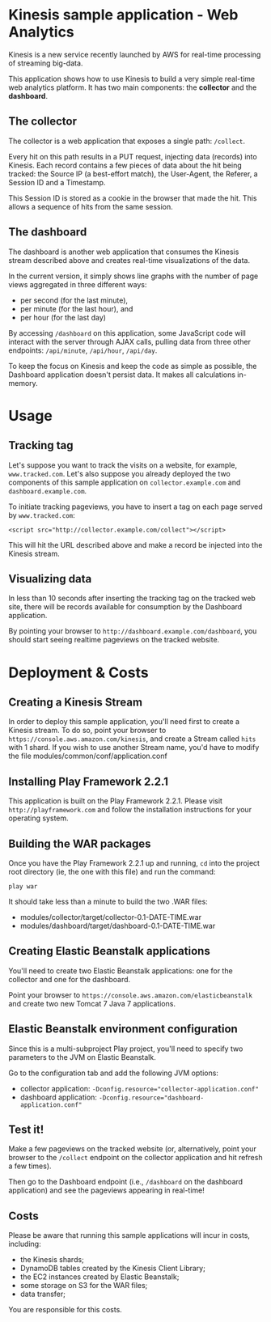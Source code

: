 # Kinesis sample application - Web Analytics

Kinesis is a new service recently launched by AWS for real-time
processing of streaming big-data.

This application shows how to use Kinesis to build a very simple
real-time web analytics platform. It has two main components: the
**collector** and the **dashboard**.

## The collector

The collector is a web application that exposes a single path: `/collect`.

Every hit on this path results in a PUT request, injecting data (records)
into Kinesis. Each record contains a few pieces of data about the hit
being tracked: the Source IP (a best-effort match), the User-Agent, the
Referer, a Session ID and a Timestamp.

This Session ID is stored as a cookie in the browser that made the hit. This
allows a sequence of hits from the same session.


## The dashboard

The dashboard is another web application that consumes the Kinesis stream
described above and creates real-time visualizations of the data.

In the current version, it simply shows line graphs with the number of page views
aggregated in three different ways:

 - per second (for the last minute),
 - per minute (for the last hour), and
 - per hour (for the last day)

By accessing `/dashboard` on this application, some JavaScript code will
interact with the server through AJAX calls, pulling data from three other
endpoints: `/api/minute`, `/api/hour`, `/api/day`.

To keep the focus on Kinesis and keep the code as simple as possible,
the Dashboard application doesn't persist data. It makes all calculations
in-memory.


# Usage

## Tracking tag

Let's suppose you want to track the visits on a website, for example,
`www.tracked.com`. Let's also suppose you already deployed the two
components of this sample application on `collector.example.com` and
`dashboard.example.com`.

To initiate tracking pageviews, you have to insert a tag on each page
served by `www.tracked.com`:

    <script src="http://collector.example.com/collect"></script>

This will hit the URL described above and make a record be injected into
the Kinesis stream.

## Visualizing data

In less than 10 seconds after inserting the tracking tag on the
tracked web site, there will be records available for consumption
by the Dashboard application.

By pointing your browser to `http://dashboard.example.com/dashboard`,
you should start seeing realtime pageviews on the tracked website.



# Deployment & Costs

## Creating a Kinesis Stream

In order to deploy this sample application, you'll need first to
create a Kinesis stream. To do so, point your browser to
`https://console.aws.amazon.com/kinesis`, and create a Stream
called `hits` with 1 shard. If you wish to use another Stream name,
you'd have to modify the file modules/common/conf/application.conf

## Installing Play Framework 2.2.1

This application is built on the Play Framework 2.2.1. Please visit
`http://playframework.com` and follow the installation instructions
for your operating system.

## Building the WAR packages

Once you have the Play Framework 2.2.1 up and running, `cd` into
the project root directory (ie, the one with this file) and run the
command:

    play war

It should take less than a minute to build the two .WAR files:

 - modules/collector/target/collector-0.1-DATE-TIME.war
 - modules/dashboard/target/dashboard-0.1-DATE-TIME.war

## Creating Elastic Beanstalk applications

You'll need to create two Elastic Beanstalk applications:
one for the collector and one for the dashboard.

Point your browser to `https://console.aws.amazon.com/elasticbeanstalk`
and create two new Tomcat 7 Java 7 applications.

## Elastic Beanstalk environment configuration

Since this is a multi-subproject Play project, you'll need to
specify two parameters to the JVM on Elastic Beanstalk.

Go to the configuration tab and add the following JVM options:

 - collector application: `-Dconfig.resource="collector-application.conf"`
 - dashboard application: `-Dconfig.resource="dashboard-application.conf"`



## Test it!

Make a few pageviews on the tracked website (or, alternatively, point
your browser to the `/collect` endpoint on the collector application
and hit refresh a few times).

Then go to the Dashboard endpoint (i.e., `/dashboard` on the dashboard
application) and see the pageviews appearing in real-time!

## Costs

Please be aware that running this sample applications will incur in costs, including:

 - the Kinesis shards;
 - DynamoDB tables created by the Kinesis Client Library;
 - the EC2 instances created by Elastic Beanstalk;
 - some storage on S3 for the WAR files;
 - data transfer;

You are responsible for this costs.
